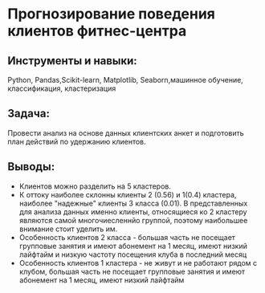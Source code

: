 # Прогнозирование поведения клиентов фитнес-центра 
 
 ## Инструменты и навыки: 
Python, Pandas,Scikit-learn, Matplotlib, Seaborn,машинное обучение, классификация, кластеризация 
 
 ## Задача: 
Провести анализ на основе данных клиентских анкет и подготовить план действий по удержанию клиентов.
 
 ## Выводы: 

* Клиентов можно разделить на 5 кластеров.
* К оттоку наиболее склонны клиенты 2 (0.56) и 1(0.4) кластера, наиболее "надежные" клиенты 3 класса (0.01). В представленных для анализа данных именно клиенты, относящиеся ко 2 кластеру являются самой многочиесленнйо группой, поэтому наибольшее внимание стоит уделить им.
* Особенность клиентов 2 класса - большая часть не посещает групповые занятия и имеют абонемент на 1 месяц, имеют низкий лайфтайм и низкую частоту посещения клуба в последний месяц
* Особенность клиентов 1 кластера - не живут и не работают рядом с клубом, большая часть не посещает групповые занятия и имеют абонемент на 1 месяц, имеют низкий лайфтайм
